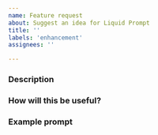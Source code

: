 ```yaml
---
name: Feature request
about: Suggest an idea for Liquid Prompt
title: ''
labels: 'enhancement'
assignees: ''

---
```

<!--- Provide a general summary of the issue in the title above -->
<!--- This is only a template, feel free to expand -->

### Description
<!--- Tell us what should happen -->

### How will this be useful?
<!--- Tell/show us how this feature will be used -->

### Example prompt
<!--- Show us what a prompt with this feature enabled would look like -->
